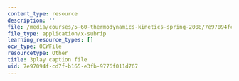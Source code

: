 ```yaml
---
content_type: resource
description: ''
file: /media/courses/5-60-thermodynamics-kinetics-spring-2008/7e97094fcd7fb165e3fb9776f011d767_lLdUm6AU0aw.srt
file_type: application/x-subrip
learning_resource_types: []
ocw_type: OCWFile
resourcetype: Other
title: 3play caption file
uid: 7e97094f-cd7f-b165-e3fb-9776f011d767
---
```

